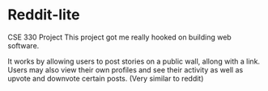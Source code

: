 # Reddit-lite
CSE 330 Project
This project got me really hooked on building web software. 

It works by allowing users to post stories on a public wall, allong with a link. Users may also view their own profiles and see their activity as well as upvote and downvote certain posts. (Very similar to reddit)

